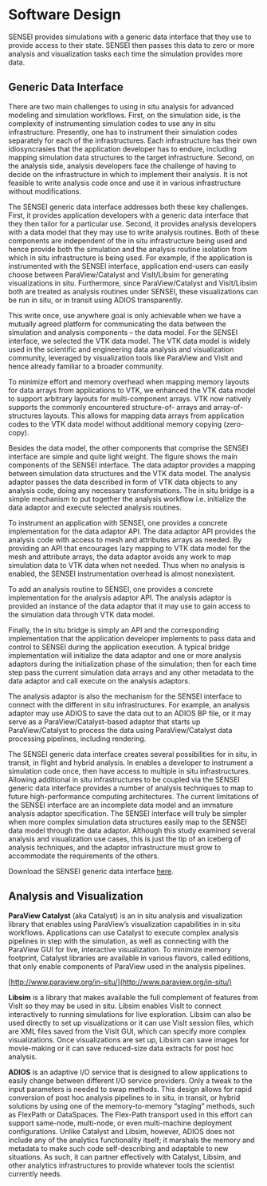 # Software Design

SENSEI provides simulations with a generic data interface that they use to provide access to their state.  SENSEI then passes this data to zero or more analysis and visualization tasks each time the simulation provides more data.

## Generic Data Interface

There are two main challenges to using in situ analysis for advanced modeling and simulation workflows. First, on the simulation side, is the complexity of instrumenting simulation codes to use any in situ infrastructure. Presently, one has to instrument their simulation codes separately for each of the infrastructures. Each infrastructure has their own idiosyncrasies that the application developer has to endure, including mapping simulation data structures to the target infrastructure. Second, on the analysis side, analysis developers face the challenge of having to decide on the infrastructure in which to implement their analysis. It is not feasible to write analysis code once and use it in various infrastructure without modifications.

The SENSEI generic data interface addresses both these key challenges. First, it provides application developers with a generic data interface that they then tailor for a particular use. Second, it provides analysis developers with a data model that they may use to write analysis routines. Both of these components are independent of the in situ infrastructure being used and hence provide both the simulation and the analysis routine isolation from which in situ infrastructure is being used. For example, if the application is instrumented with the SENSEI interface, application end-users can easily choose between ParaView/Catalyst and VisIt/Libsim for generating visualizations in situ. Furthermore, since ParaView/Catalyst and VisIt/Libsim both are treated as analysis routines under SENSEI, these visualizations can be run in situ, or in transit using ADIOS transparently.

This write once, use anywhere goal is only achievable when we have a mutually agreed platform for communicating the data between the simulation and analysis components – the data model. For the SENSEI interface, we selected the VTK data model. The VTK data model is widely used in the scientific and engineering data analysis and visualization community, leveraged by visualization tools like ParaView and VisIt and hence already familiar to a broader community.

To minimize effort and memory overhead when mapping memory layouts for data arrays from applications to VTK, we enhanced the VTK data model to support arbitrary layouts for multi-component arrays. VTK now natively supports the commonly encountered structure-of- arrays and array-of-structures layouts. This allows for mapping data arrays from application codes to the VTK data model without additional memory copying (zero-copy).

Besides the data model, the other components that comprise the SENSEI interface are simple and quite light weight. The figure shows the main components of the SENSEI interface. The data adaptor provides a mapping between simulation data structures and the VTK data model. The analysis adaptor passes the data described in form of VTK data objects to any analysis code, doing any necessary transformations. The in situ bridge is a simple mechanism to put together the analysis workflow i.e. initialize the data adaptor and execute selected analysis routines.

To instrument an application with SENSEI, one provides a concrete implementation for the data adaptor API. The data adaptor API provides the analysis code with access to mesh and attributes arrays as needed. By providing an API that encourages lazy mapping to VTK data model for the mesh and attribute arrays, the data adaptor avoids any work to map simulation data to VTK data when not needed. Thus when no analysis is enabled, the SENSEI instrumentation overhead is almost nonexistent.

To add an analysis routine to SENSEI, one provides a concrete implementation for the analysis adaptor API. The analysis adaptor is provided an instance of the data adaptor that it may use to gain access to the simulation data through VTK data model.

Finally, the in situ bridge is simply an API and the corresponding implementation that the application developer implements to pass data and control to SENSEI during the application execution. A typical bridge implementation will initialize the data adaptor and one or more analysis adaptors during the initialization phase of the simulation; then for each time step pass the current simulation data arrays and any other metadata to the data adaptor and call execute on the analysis adaptors.

The analysis adaptor is also the mechanism for the SENSEI interface to connect with the different in situ infrastructures. For example, an analysis adaptor may use ADIOS to save the data out to an ADIOS BP file, or it may serve as a ParaView/Catalyst-based adaptor that starts up ParaView/Catalyst to process the data using ParaView/Catalyst data processing pipelines, including rendering.

The SENSEI generic data interface creates several possibilities for in situ, in transit, in flight and hybrid analysis. In enables a developer to instrument a simulation code once, then have access to multiple in situ infrastructures. Allowing additional in situ infrastructures to be coupled via the SENSEI generic data interface provides a number of analysis techniques to map to future high-performance computing architectures.
 The current limitations of the SENSEI interface are an incomplete data model and an immature analysis adaptor specification. The SENSEI interface will truly be simpler when more complex simulation data structures easily map to the SENSEI data model through the data adaptor. Although this study examined several analysis and visualization use cases, this is just the tip of an iceberg of analysis techniques, and the adaptor infrastructure must grow to accommodate the requirements of the others.

Download the SENSEI generic data interface [here](https://gitlab.kitware.com/sensei/sensei).

## Analysis and Visualization

**ParaView Catalyst** (aka Catalyst) is an in situ analysis and visualization library that enables using ParaView’s visualization capabilities in in situ workflows. Applications can use Catalyst to execute complex analysis pipelines in step with the simulation, as well as connecting with the ParaView GUI for live, interactive visualization. To minimize memory footprint, Catalyst libraries are available in various flavors, called editions, that only enable components of ParaView used in the analysis pipelines.

[http://www.paraview.org/in-situ/](http://www.paraview.org/in-situ/)

**Libsim** is a library that makes available the full complement of features from VisIt so they may be used in situ. Libsim enables VisIt to connect interactively to running simulations for live exploration. Libsim can also be used directly to set up visualizations or it can use VisIt session files, which are XML files saved from the VisIt GUI, which can specify more complex visualizations. Once visualizations are set up, Libsim can save images for movie-making or it can save reduced-size data extracts for post hoc analysis.

**ADIOS** is an adaptive I/O service that is designed to allow applications to easily change between different I/O service providers. Only a tweak to the input parameters is needed to swap methods. This design allows for rapid conversion of post hoc analysis pipelines to in situ, in transit, or hybrid solutions by using one of the memory-to-memory “staging” methods, such as FlexPath or DataSpaces. The Flex-Path transport used in this effort can support same-node, multi-node, or even multi-machine deployment configurations. Unlike Catalyst and Libsim, however, ADIOS does not include any of the analytics functionality itself; it marshals the memory and metadata to make such code self-describing and adaptable to new situations. As such, it can partner effectively with Catalyst, Libsim, and other analytics infrastructures to provide whatever tools the scientist currently needs.

<!-- extra line breaks to prevent footer from obscuring text -->
<br><br><br>
